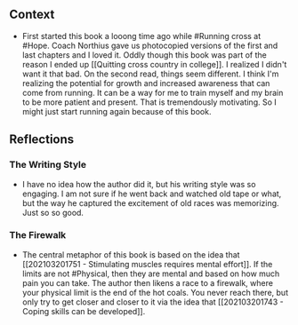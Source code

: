 ## Context
- First started this book a looong time ago while #Running cross at #Hope. Coach Northius gave us photocopied versions of the first and last chapters and I loved it. Oddly though this book was part of the reason I ended up [[Quitting cross country in college]]. I realized I didn't want it that bad. On the second read, things seem different. I think I'm realizing the potential for growth and increased awareness that can come from running. It can be a way for me to train myself and my brain to be more patient and present. That is tremendously motivating. So I might just start running again because of this book. 


## Reflections
### The Writing Style
- I have no idea how the author did it, but his writing style was so engaging. I am not sure if he went back and watched old tape or what, but the way he captured the excitement of old races was memorizing. Just so so good. 
### The Firewalk
- The central metaphor of this book is based on the idea that [[202103201751 - Stimulating muscles requires mental effort]]. If the limits are not #Physical, then they are mental and based on how much pain you can take. The author then likens a race to a firewalk, where your physical limit is the end of the hot coals. You never reach there, but only try to get closer and closer to it via the idea that [[202103201743 - Coping skills can be developed]]. 